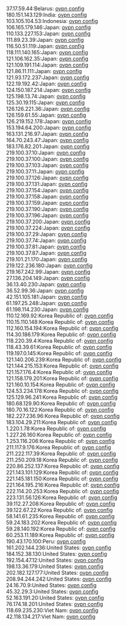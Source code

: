 37.17.59.44:Belarus: [ovpn config](vpn/37_17_59_44.ovpn)  
180.151.143.129:India: [ovpn config](vpn/180_151_143_129.ovpn)  
103.105.104.53:Indonesia: [ovpn config](vpn/103_105_104_53.ovpn)  
106.165.179.146:Japan: [ovpn config](vpn/106_165_179_146.ovpn)  
110.133.227.153:Japan: [ovpn config](vpn/110_133_227_153.ovpn)  
111.89.23.39:Japan: [ovpn config](vpn/111_89_23_39.ovpn)  
116.50.51.119:Japan: [ovpn config](vpn/116_50_51_119.ovpn)  
118.111.140.165:Japan: [ovpn config](vpn/118_111_140_165.ovpn)  
121.106.162.35:Japan: [ovpn config](vpn/121_106_162_35.ovpn)  
121.109.191.114:Japan: [ovpn config](vpn/121_109_191_114.ovpn)  
121.86.11.111:Japan: [ovpn config](vpn/121_86_11_111.ovpn)  
121.93.172.237:Japan: [ovpn config](vpn/121_93_172_237.ovpn)  
122.19.192.42:Japan: [ovpn config](vpn/122_19_192_42.ovpn)  
124.150.187.214:Japan: [ovpn config](vpn/124_150_187_214.ovpn)  
125.198.13.74:Japan: [ovpn config](vpn/125_198_13_74.ovpn)  
125.30.19.115:Japan: [ovpn config](vpn/125_30_19_115.ovpn)  
126.126.221.36:Japan: [ovpn config](vpn/126_126_221_36.ovpn)  
126.159.61.55:Japan: [ovpn config](vpn/126_159_61_55.ovpn)  
126.219.152.178:Japan: [ovpn config](vpn/126_219_152_178.ovpn)  
153.194.64.200:Japan: [ovpn config](vpn/153_194_64_200.ovpn)  
163.131.216.97:Japan: [ovpn config](vpn/163_131_216_97.ovpn)  
164.70.243.47:Japan: [ovpn config](vpn/164_70_243_47.ovpn)  
183.176.82.201:Japan: [ovpn config](vpn/183_176_82_201.ovpn)  
219.100.37.10:Japan: [ovpn config](vpn/219_100_37_10.ovpn)  
219.100.37.100:Japan: [ovpn config](vpn/219_100_37_100.ovpn)  
219.100.37.103:Japan: [ovpn config](vpn/219_100_37_103.ovpn)  
219.100.37.11:Japan: [ovpn config](vpn/219_100_37_11.ovpn)  
219.100.37.126:Japan: [ovpn config](vpn/219_100_37_126.ovpn)  
219.100.37.131:Japan: [ovpn config](vpn/219_100_37_131.ovpn)  
219.100.37.154:Japan: [ovpn config](vpn/219_100_37_154.ovpn)  
219.100.37.158:Japan: [ovpn config](vpn/219_100_37_158.ovpn)  
219.100.37.159:Japan: [ovpn config](vpn/219_100_37_159.ovpn)  
219.100.37.190:Japan: [ovpn config](vpn/219_100_37_190.ovpn)  
219.100.37.196:Japan: [ovpn config](vpn/219_100_37_196.ovpn)  
219.100.37.200:Japan: [ovpn config](vpn/219_100_37_200.ovpn)  
219.100.37.224:Japan: [ovpn config](vpn/219_100_37_224.ovpn)  
219.100.37.29:Japan: [ovpn config](vpn/219_100_37_29.ovpn)  
219.100.37.74:Japan: [ovpn config](vpn/219_100_37_74.ovpn)  
219.100.37.81:Japan: [ovpn config](vpn/219_100_37_81.ovpn)  
219.100.37.87:Japan: [ovpn config](vpn/219_100_37_87.ovpn)  
219.101.21.170:Japan: [ovpn config](vpn/219_101_21_170.ovpn)  
219.122.236.180:Japan: [ovpn config](vpn/219_122_236_180.ovpn)  
219.167.242.99:Japan: [ovpn config](vpn/219_167_242_99.ovpn)  
27.136.204.149:Japan: [ovpn config](vpn/27_136_204_149.ovpn)  
36.13.40.230:Japan: [ovpn config](vpn/36_13_40_230.ovpn)  
36.52.99.36:Japan: [ovpn config](vpn/36_52_99_36.ovpn)  
42.151.105.181:Japan: [ovpn config](vpn/42_151_105_181.ovpn)  
61.197.25.248:Japan: [ovpn config](vpn/61_197_25_248.ovpn)  
61.198.114.230:Japan: [ovpn config](vpn/61_198_114_230.ovpn)  
110.12.169.92:Korea Republic of: [ovpn config](vpn/110_12_169_92.ovpn)  
110.15.110.148:Korea Republic of: [ovpn config](vpn/110_15_110_148.ovpn)  
112.160.154.194:Korea Republic of: [ovpn config](vpn/112_160_154_194.ovpn)  
114.30.186.179:Korea Republic of: [ovpn config](vpn/114_30_186_179.ovpn)  
118.220.39.4:Korea Republic of: [ovpn config](vpn/118_220_39_4.ovpn)  
118.43.39.61:Korea Republic of: [ovpn config](vpn/118_43_39_61.ovpn)  
119.197.0.145:Korea Republic of: [ovpn config](vpn/119_197_0_145.ovpn)  
121.140.206.239:Korea Republic of: [ovpn config](vpn/121_140_206_239.ovpn)  
121.144.215.153:Korea Republic of: [ovpn config](vpn/121_144_215_153.ovpn)  
121.157.176.4:Korea Republic of: [ovpn config](vpn/121_157_176_4.ovpn)  
121.158.179.201:Korea Republic of: [ovpn config](vpn/121_158_179_201.ovpn)  
121.160.10.154:Korea Republic of: [ovpn config](vpn/121_160_10_154.ovpn)  
124.53.234.178:Korea Republic of: [ovpn config](vpn/124_53_234_178.ovpn)  
125.129.96.241:Korea Republic of: [ovpn config](vpn/125_129_96_241.ovpn)  
180.68.129.90:Korea Republic of: [ovpn config](vpn/180_68_129_90.ovpn)  
180.70.16.122:Korea Republic of: [ovpn config](vpn/180_70_16_122.ovpn)  
182.227.236.96:Korea Republic of: [ovpn config](vpn/182_227_236_96.ovpn)  
183.104.29.211:Korea Republic of: [ovpn config](vpn/183_104_29_211.ovpn)  
1.220.1.78:Korea Republic of: [ovpn config](vpn/1_220_1_78.ovpn)  
1.227.26.160:Korea Republic of: [ovpn config](vpn/1_227_26_160.ovpn)  
1.253.116.206:Korea Republic of: [ovpn config](vpn/1_253_116_206.ovpn)  
211.117.9.176:Korea Republic of: [ovpn config](vpn/211_117_9_176.ovpn)  
211.222.117.39:Korea Republic of: [ovpn config](vpn/211_222_117_39.ovpn)  
211.250.209.18:Korea Republic of: [ovpn config](vpn/211_250_209_18.ovpn)  
220.86.252.137:Korea Republic of: [ovpn config](vpn/220_86_252_137.ovpn)  
221.143.101.129:Korea Republic of: [ovpn config](vpn/221_143_101_129.ovpn)  
221.145.181.150:Korea Republic of: [ovpn config](vpn/221_145_181_150.ovpn)  
221.164.195.216:Korea Republic of: [ovpn config](vpn/221_164_195_216.ovpn)  
222.114.20.253:Korea Republic of: [ovpn config](vpn/222_114_20_253.ovpn)  
223.131.56.126:Korea Republic of: [ovpn config](vpn/223_131_56_126.ovpn)  
39.112.27.208:Korea Republic of: [ovpn config](vpn/39_112_27_208.ovpn)  
39.122.67.22:Korea Republic of: [ovpn config](vpn/39_122_67_22.ovpn)  
58.141.61.235:Korea Republic of: [ovpn config](vpn/58_141_61_235.ovpn)  
59.24.183.202:Korea Republic of: [ovpn config](vpn/59_24_183_202.ovpn)  
59.28.140.192:Korea Republic of: [ovpn config](vpn/59_28_140_192.ovpn)  
60.253.11.189:Korea Republic of: [ovpn config](vpn/60_253_11_189.ovpn)  
190.43.170.100:Peru: [ovpn config](vpn/190_43_170_100.ovpn)  
161.202.144.236:United States: [ovpn config](vpn/161_202_144_236.ovpn)  
184.152.38.130:United States: [ovpn config](vpn/184_152_38_130.ovpn)  
192.154.47.12:United States: [ovpn config](vpn/192_154_47_12.ovpn)  
198.13.36.179:United States: [ovpn config](vpn/198_13_36_179.ovpn)  
202.182.127.177:United States: [ovpn config](vpn/202_182_127_177.ovpn)  
208.94.244.242:United States: [ovpn config](vpn/208_94_244_242.ovpn)  
24.16.70.9:United States: [ovpn config](vpn/24_16_70_9.ovpn)  
45.32.29.3:United States: [ovpn config](vpn/45_32_29_3.ovpn)  
52.163.191.20:United States: [ovpn config](vpn/52_163_191_20.ovpn)  
76.174.18.201:United States: [ovpn config](vpn/76_174_18_201.ovpn)  
118.69.235.230:Viet Nam: [ovpn config](vpn/118_69_235_230.ovpn)  
42.118.134.217:Viet Nam: [ovpn config](vpn/42_118_134_217.ovpn)  
